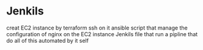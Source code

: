 # Jenkils
creat EC2 instance by terraform 
ssh on it 
ansible script that manage the configuration of nginx on the EC2 instance
Jenkils file that run a pipline that do all of this automated by it self
